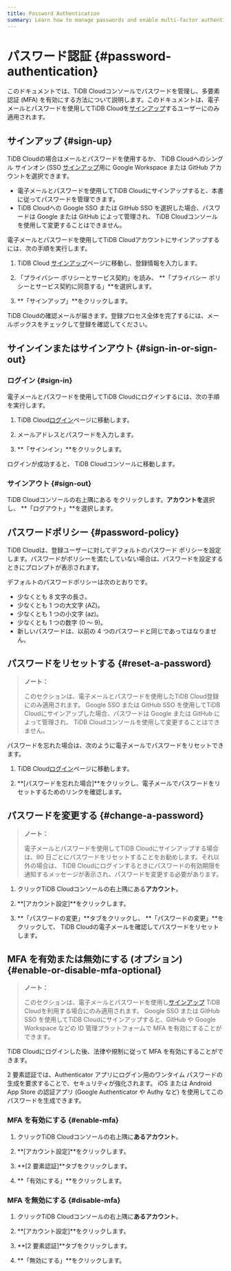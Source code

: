 ```yaml
---
title: Password Authentication
summary: Learn how to manage passwords and enable multi-factor authentication (MFA) in the TiDB Cloud console.
---
```


# パスワード認証 {#password-authentication}

このドキュメントでは、TiDB Cloudコンソールでパスワードを管理し、多要素認証 (MFA) を有効にする方法について説明します。このドキュメントは、電子メールとパスワードを使用してTiDB Cloudを[サインアップ](https://tidbcloud.com/free-trial)するユーザーにのみ適用されます。

## サインアップ {#sign-up}

TiDB Cloudの場合はメールとパスワードを使用するか、 TiDB Cloudへのシングル サインオン (SSO [サインアップ](https://tidbcloud.com/free-trial)用に Google Workspace または GitHub アカウントを選択できます。

-   電子メールとパスワードを使用してTiDB Cloudにサインアップすると、本書に従ってパスワードを管理できます。
-   TiDB Cloudへの Google SSO または GitHub SSO を選択した場合、パスワードは Google または GitHub によって管理され、 TiDB Cloudコンソールを使用して変更することはできません。

電子メールとパスワードを使用してTiDB Cloudアカウントにサインアップするには、次の手順を実行します。

1.  TiDB Cloud [サインアップ](https://tidbcloud.com/free-trial)ページに移動し、登録情報を入力します。

2.  「プライバシー ポリシーとサービス契約」を読み、 **「プライバシー ポリシーとサービス契約に同意する」**を選択します。

3.  **「サインアップ」**をクリックします。

TiDB Cloudの確認メールが届きます。登録プロセス全体を完了するには、メールボックスをチェックして登録を確認してください。

## サインインまたはサインアウト {#sign-in-or-sign-out}

### ログイン {#sign-in}

電子メールとパスワードを使用してTiDB Cloudにログインするには、次の手順を実行します。

1.  TiDB Cloud[ログイン](https://tidbcloud.com/)ページに移動します。

2.  メールアドレスとパスワードを入力します。

3.  **「サインイン」**をクリックします。

ログインが成功すると、 TiDB Cloudコンソールに移動します。

### サインアウト {#sign-out}

TiDB Cloudコンソールの右上隅にある をクリックします。<mdsvgicon name="icon-top-account-settings">**アカウントを**選択し、 **「ログアウト」**を選択します。</mdsvgicon>

## パスワードポリシー {#password-policy}

TiDB Cloudは、登録ユーザーに対してデフォルトのパスワード ポリシーを設定します。パスワードがポリシーを満たしていない場合は、パスワードを設定するときにプロンプトが表示されます。

デフォルトのパスワードポリシーは次のとおりです。

-   少なくとも 8 文字の長さ。
-   少なくとも 1 つの大文字 (AZ)。
-   少なくとも 1 つの小文字 (az)。
-   少なくとも 1 つの数字 (0 ～ 9)。
-   新しいパスワードは、以前の 4 つのパスワードと同じであってはなりません。

## パスワードをリセットする {#reset-a-password}

> **ノート：**
>
> このセクションは、電子メールとパスワードを使用したTiDB Cloud登録にのみ適用されます。 Google SSO または GitHub SSO を使用してTiDB Cloudにサインアップした場合、パスワードは Google または GitHub によって管理され、 TiDB Cloudコンソールを使用して変更することはできません。

パスワードを忘れた場合は、次のように電子メールでパスワードをリセットできます。

1.  TiDB Cloud[ログイン](https://tidbcloud.com/)ページに移動します。

2.  **[パスワードを忘れた場合]**をクリックし、電子メールでパスワードをリセットするためのリンクを確認します。

## パスワードを変更する {#change-a-password}

> **ノート：**
>
> 電子メールとパスワードを使用してTiDB Cloudにサインアップする場合は、90 日ごとにパスワードをリセットすることをお勧めします。それ以外の場合は、 TiDB Cloudにログインするときにパスワードの有効期限を通知するメッセージが表示され、パスワードを変更する必要があります。

1.  クリック<mdsvgicon name="icon-top-account-settings">TiDB Cloudコンソールの右上隅にある**アカウント**。</mdsvgicon>

2.  **[アカウント設定]**をクリックします。

3.  **「パスワードの変更」**タブをクリックし、 **「パスワードの変更」**をクリックして、 TiDB Cloudの電子メールを確認してパスワードをリセットします。

## MFA を有効または無効にする (オプション) {#enable-or-disable-mfa-optional}

> **ノート：**
>
> このセクションは、電子メールとパスワードを使用し[サインアップ](https://tidbcloud.com/free-trial) TiDB Cloudを利用する場合にのみ適用されます。 Google SSO または GitHub SSO を使用してTiDB Cloudにサインアップすると、GitHub や Google Workspace などの ID 管理プラットフォームで MFA を有効にすることができます。

TiDB Cloudにログインした後、法律や規制に従って MFA を有効にすることができます。

2 要素認証では、Authenticator アプリにログイン用のワンタイム パスワードの生成を要求することで、セキュリティが強化されます。 iOS または Android App Store の認証アプリ (Google Authenticator や Authy など) を使用してこのパスワードを生成できます。

### MFA を有効にする {#enable-mfa}

1.  クリック<mdsvgicon name="icon-top-account-settings">TiDB Cloudコンソールの右上隅に**あるアカウント**。</mdsvgicon>

2.  **[アカウント設定]**をクリックします。

3.  **[2 要素認証]**タブをクリックします。

4.  **「有効にする」**をクリックします。

### MFA を無効にする {#disable-mfa}

1.  クリック<mdsvgicon name="icon-top-account-settings">TiDB Cloudコンソールの右上隅に**あるアカウント**。</mdsvgicon>

2.  **[アカウント設定]**をクリックします。

3.  **[2 要素認証]**タブをクリックします。

4.  **「無効にする」**をクリックします。
